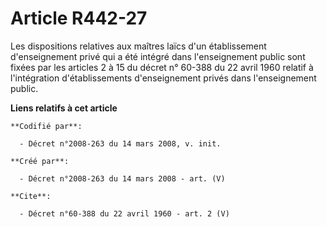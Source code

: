 # Article R442-27

Les dispositions relatives aux maîtres laïcs d'un établissement d'enseignement privé qui a été intégré dans l'enseignement
public sont fixées par les articles 2 à 15 du décret n° 60-388 du 22 avril 1960 relatif à l'intégration d'établissements
d'enseignement privés dans l'enseignement public.

**Liens relatifs à cet article**

	**Codifié par**:

	  - Décret n°2008-263 du 14 mars 2008, v. init.

	**Créé par**:

	  - Décret n°2008-263 du 14 mars 2008 - art. (V)

	**Cite**:

	  - Décret n°60-388 du 22 avril 1960 - art. 2 (V)
